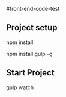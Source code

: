#front-end-code-test

## Project setup

npm install

npm install gulp -g

## Start Project

gulp watch









